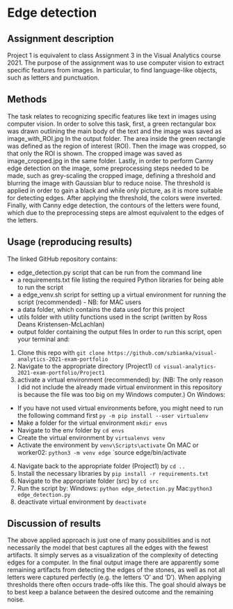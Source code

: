 # Edge detection
## Assignment description
Project 1 is equivalent to class Assignment 3 in the Visual Analytics course 2021.
The purpose of the assignment was to use computer vision to extract specific features from images. In particular, to find language-like objects, such as letters and punctuation.

## Methods
The task relates to recognizing specific features like text in images using computer vision. In order to solve this task, first, a green rectangular box was drawn outlining the main body of the text and the image was saved as image_with_ROI.jpg In the output folder. The area inside the green rectangle was defined as the region of interest (ROI). Then the image was cropped, so that only the ROI is shown. The cropped image was saved as image_cropped.jpg in the same folder. Lastly, in order to perform Canny edge detection on the image, some preprocessing steps needed to be made, such as grey-scaling the cropped image, defining a threshold and blurring the image with Gaussian blur to reduce noise. The threshold is applied in order to gain a black and while only picture, as it is more suitable for detecting edges. After applying the threshold, the colors were inverted. Finally, with Canny edge detection, the contours of the letters were found, which due to the preprocessing steps are almost equivalent to the edges of the letters.

## Usage (reproducing results)
The linked GitHub repository contains:
- edge_detection.py script that can be run from the command line
- a requirements.txt file listing the required Python libraries for being able to run the script
- a edge_venv.sh script for setting up a virtual environment for running the script (recommended) - NB: for MAC users
- a data folder, which contains the data used for this project
- utils folder with utility functions used in the script (written by Ross Deans Kristensen-McLachlan)
- output folder containing the output files
In order to run this script, open your terminal and:
1. Clone this repo with `git clone https://github.com/szbianka/visual-analytics-2021-exam-portfolio` 
2. Navigate to the appropriate directory (Project1) 
`cd visual-analytics-2021-exam-portfolio/Project1`
3. activate a virtual environment (recommended) by:
(NB: The only reason I did not include the already made virtual environment in this repository is because the file was too big on my Windows computer.)
On Windows:
- If you have not used virtual environments before, you might need to run the following command first `py -m pip install --user virtualenv`
- Make a folder for the virtual environment `mkdir envs`
- Navigate to the env folder by `cd envs`
- Create the virtual environment by `virtualenvs venv`
- Activate the environment by `venv\Scripts\activate`
On MAC or worker02:
`python3 -m venv edge` 
`source edge/bin/activate
4. Navigate back to the appropriate folder (Project1) by `cd ..`
5. Install the necessary libraries by `pip install -r requirements.txt`
6. Navigate to the appropriate folder (src) by `cd src`
7. Run the script by: 
Windows: `python edge_detection.py`
Mac:`python3 edge_detection.py`
8. deactivate virtual environment by `deactivate`

## Discussion of results
The above applied approach is just one of many possibilities and is not necessarily the model that best captures all the edges with the fewest artifacts. It simply serves as a visualization of the complexity of detecting edges for a computer. 
In the final output image there are apparently some remaining artifacts from detecting the edges of the stones, as well as not all letters were captured perfectly (e.g. the letters ‘O’ and ‘D’). When applying thresholds there often occurs trade-offs like this. The goal should always be to best keep a balance between the desired outcome and the remaining noise.
